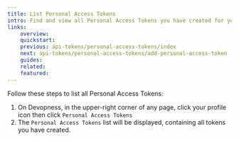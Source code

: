 ```yaml
---
title: List Personal Access Tokens
intro: Find and view all Personal Access Tokens you have created for your account.
links:
    overview:
    quickstart:
    previous: api-tokens/personal-access-tokens/index
    next: api-tokens/personal-access-tokens/add-personal-access-token
    guides:
    related:
    featured:
---
```


Follow these steps to list all Personal Access Tokens:

1. On Devopness, in the upper-right corner of any page, click your profile icon then click `Personal Access Tokens`
2. The `Personal Access Tokens` list will be displayed, containing all tokens you have created.
